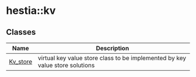 # <a name='hestia-kv' />  hestia::kv




## Classes
| Name | Description | 
| ---- | ---- |
| [Kv_store](./Kv_store.md) | virtual key value store class to be implemented by key value store solutions  |



